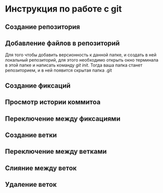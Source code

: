 # Инструкция по работе с git 

## Создание репозитория 

## Добавление файлов в репозиторий
Для того чтобы добавить версионность к данной папке, и создать в ней локальный репозиторий, для этого необходимо открыть окно терминала в этой папке и написать команду *git init*. Тогда ваша папка станет репозиторием, и в ней появится скрытая папка .git

## Создание фиксаций

## Просмотр истории коммитоа

## Переключение между фиксациями

## Создание ветки

## Переключение между ветками

## Слияние между веток

## Удаление веток